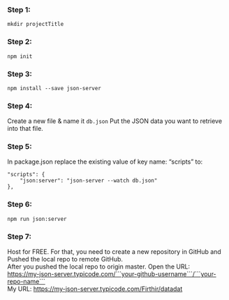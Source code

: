 ### Step 1:  
```mkdir projectTitle```
### Step 2:  
```npm init  ```
### Step 3:  
```npm install --save json-server ``` 
### Step 4:  
Create a new file & name it ```db.json```
Put the JSON data you want to retrieve into that file.
### Step 5:  
In package.json replace the existing value of key name: “scripts” to:
```
"scripts": {
    "json:server": "json-server --watch db.json"
},
```
### Step 6:  
```npm run json:server```
### Step 7:  
Host for FREE. For that, you need to create a new repository in GitHub and Pushed the local repo to remote GitHub.  
After you pushed the local repo to origin master. Open the URL:   
https://my-json-server.typicode.com/```your-github-username```/```your-repo-name```  
My URL: https://my-json-server.typicode.com/Firthir/datadat  